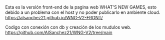 Esta es la versión front-end de la pagina web WHAT'S NEW GAMES, esto debido a un problema con el host y no poder publicarlo en ambiente cloud.
https://alsanchez21.github.io/WNG-V2-FRONT/

Codigo con conexión con db y creación de los mudulos web.
https://github.com/AlSanchez21/WNG-V2/tree/main

